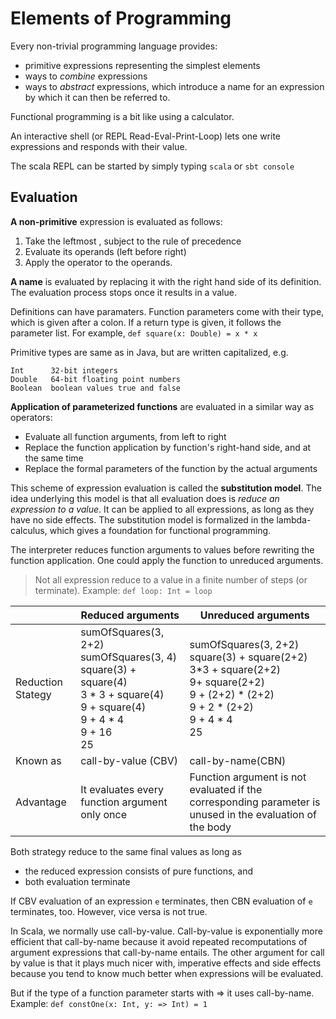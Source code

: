 # Elements of Programming

Every non-trivial programming language provides:
* primitive expressions representing the simplest elements
* ways to *combine* expressions
* ways to *abstract* expressions, which introduce a name for an expression by which it can then be referred to.

Functional programming is a bit like using a calculator.

An interactive shell (or REPL Read-Eval-Print-Loop) lets one write expressions and responds with their value.

The scala REPL can be started by simply typing ```scala``` or ```sbt console```

## Evaluation

**A non-primitive** expression is evaluated as follows:
1. Take the leftmost , subject to the rule of precedence
2. Evaluate its operands (left before right)
3. Apply the operator to the operands.

**A name** is evaluated by replacing it with the right hand side of its definition. The evaluation process stops once it results in a value.

Definitions can have paramaters. Function parameters come with their type, which is given after a colon. If a return type is given, it follows the parameter list. For example, ```def square(x: Double) = x * x```

Primitive types are same as in Java, but are written capitalized, e.g.
```
Int      32-bit integers
Double   64-bit floating point numbers
Boolean  boolean values true and false
```

**Application of parameterized functions** are evaluated in a similar way as operators:
* Evaluate all function arguments, from left to right
* Replace the function application by function's right-hand side, and at the same time
* Replace the formal parameters of the function by the actual arguments

This scheme of expression evaluation is called the **substitution model**. The idea underlying this model is that all evaluation does is *reduce an expression to a value*. It can be applied to all expressions, as long as they have no side effects. The substitution model is formalized in the lambda-calculus, which gives a foundation for functional programming.

The interpreter reduces function arguments to values before rewriting the function application. One could apply the function to unreduced arguments.

> Not all expression reduce to a value in a finite number of steps (or terminate). Example: ```def loop: Int = loop```

||Reduced arguments|Unreduced arguments|
|--|-----------------|-------------------|
|Reduction Stategy|sumOfSquares(3, 2+2) </br> sumOfSquares(3, 4) </br> square(3) + square(4) </br> 3 * 3 + square(4) </br> 9 + square(4) </br> 9 + 4 * 4 </br> 9 + 16 </br> 25|sumOfSquares(3, 2+2) </br> square(3) + square(2+2) </br> 3*3 + square(2+2) </br> 9+ square(2+2) </br> 9 + (2+2) * (2+2) </br> 9 + 2 * (2+2) </br> 9 + 4 * 4 </br> 25|
|Known as| call-by-value (CBV)|call-by-name(CBN)|
|Advantage| It evaluates every function argument only once| Function argument is not evaluated if the corresponding parameter is unused in the evaluation of the body|

Both strategy reduce to the same final values as long as
* the reduced expression consists of pure functions, and
* both evaluation terminate

If CBV evaluation of an expression ```e``` terminates, then CBN evaluation of ```e``` terminates, too. However, vice versa is not true.

In Scala, we normally use call-by-value. Call-by-value is exponentially more efficient that call-by-name because it avoid repeated recomputations of argument expressions that call-by-name entails. The other argument for call by value is that it plays much nicer with, imperative
effects and side effects because you tend to know much better when expressions will
be evaluated.

But if the type of a function parameter starts with => it uses call-by-name. Example: ```def constOne(x: Int, y: => Int) = 1```

